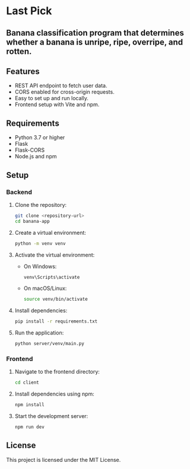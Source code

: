 # Last Pick

## Banana classification program that determines whether a banana is unripe, ripe, overripe, and rotten. 

## Features

- REST API endpoint to fetch user data.
- CORS enabled for cross-origin requests.
- Easy to set up and run locally.
- Frontend setup with Vite and npm.

## Requirements

- Python 3.7 or higher
- Flask
- Flask-CORS
- Node.js and npm

## Setup

### Backend

1. Clone the repository:
   ```bash
   git clone <repository-url>
   cd banana-app
   ```

2. Create a virtual environment:
   ```bash
   python -m venv venv
   ```

3. Activate the virtual environment:
   - On Windows:
     ```bash
     venv\Scripts\activate
     ```
   - On macOS/Linux:
     ```bash
     source venv/bin/activate
     ```

4. Install dependencies:
   ```bash
   pip install -r requirements.txt
   ```

5. Run the application:
   ```bash
   python server/venv/main.py
   ```

### Frontend

1. Navigate to the frontend directory:
   ```bash
   cd client
   ```

2. Install dependencies using npm:
   ```bash
   npm install
   ```

3. Start the development server:
   ```bash
   npm run dev
   ```

## License

This project is licensed under the MIT License.
